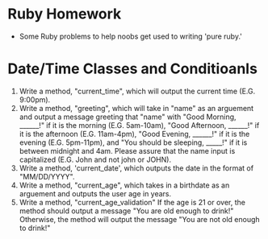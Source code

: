 # Ruby Homework
- Some Ruby problems to help noobs get used to writing 'pure ruby.'

# Date/Time Classes and Conditioanls
1. Write a method, "current_time", which will output the current time (E.G. 9:00pm).
2. Write a method, "greeting", which will take in "name" as an arguement and output a message greeting that "name"
with "Good Morning, ______!" if it is the morning (E.G. 5am-10am), "Good Afternoon, ______!" if it is the afternoon (E.G.
11am-4pm), "Good Evening, ______!" if it is the evening (E.G. 5pm-11pm), and "You should be sleeping, _____!" if it is
between midnight and 4am. Please assure that the name input is capitalized (E.G. John and not john or JOHN).
3. Write a method, 'current_date', which outputs the date in the format of "MM/DD/YYYY".
4. Write a method, "current_age", which takes in a birthdate as an arguement and outputs the user age in years.
5. Write a method, "current_age_validation" If the age is 21 or over, the method should output a message "You are old enough to drink!" Otherwise, the method will output the message "You are not old enough to drink!"
